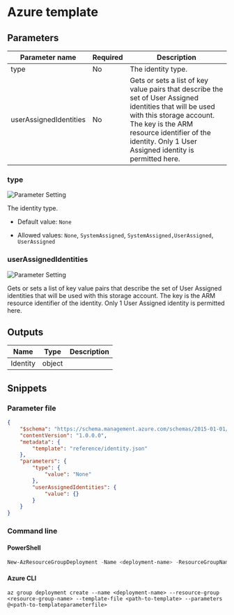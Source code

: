 # Azure template

## Parameters

Parameter name | Required | Description
-------------- | -------- | -----------
type           | No       | The identity type.
userAssignedIdentities | No       | Gets or sets a list of key value pairs that describe the set of User Assigned identities that will be used with this storage account. The key is the ARM resource identifier of the identity. Only 1 User Assigned identity is permitted here.

### type

![Parameter Setting](https://img.shields.io/badge/parameter-optional-green?style=flat-square)

The identity type.

- Default value: `None`

- Allowed values: `None`, `SystemAssigned`, `SystemAssigned,UserAssigned`, `UserAssigned`

### userAssignedIdentities

![Parameter Setting](https://img.shields.io/badge/parameter-optional-green?style=flat-square)

Gets or sets a list of key value pairs that describe the set of User Assigned identities that will be used with this storage account. The key is the ARM resource identifier of the identity. Only 1 User Assigned identity is permitted here.

## Outputs

Name | Type | Description
---- | ---- | -----------
Identity | object |

## Snippets

### Parameter file

```json
{
    "$schema": "https://schema.management.azure.com/schemas/2015-01-01/deploymentParameters.json#",
    "contentVersion": "1.0.0.0",
    "metadata": {
        "template": "reference/identity.json"
    },
    "parameters": {
        "type": {
            "value": "None"
        },
        "userAssignedIdentities": {
            "value": {}
        }
    }
}
```

### Command line

#### PowerShell

```powershell
New-AzResourceGroupDeployment -Name <deployment-name> -ResourceGroupName <resource-group-name> -TemplateFile <path-to-template> -TemplateParameterFile <path-to-templateparameter>
```

#### Azure CLI

```text
az group deployment create --name <deployment-name> --resource-group <resource-group-name> --template-file <path-to-template> --parameters @<path-to-templateparameterfile>
```
